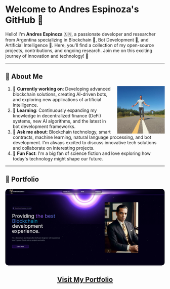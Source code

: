 # Welcome to Andres Espinoza's GitHub 👋

Hello! I'm **Andres Espinoza** 🇦🇷, a passionate developer and researcher from Argentina specializing in Blockchain 🔗, Bot Development 🤖, and Artificial Intelligence 🧠. Here, you'll find a collection of my open-source projects, contributions, and ongoing research. Join me on this exciting journey of innovation and technology! 🚀

---

## 🚀 About Me

<img src="./public/to-me.png" alt="Andres Espinoza" width="150" height="150" align="right" style="margin-left: 20px;">

1.  🔭 **Currently working on**: Developing advanced blockchain solutions, creating AI-driven bots, and exploring new applications of artificial intelligence.
2.  🌱 **Learning**: Continuously expanding my knowledge in decentralized finance (DeFi) systems, new AI algorithms, and the latest in bot development frameworks.
3.  💬 **Ask me about**: Blockchain technology, smart contracts, machine learning, natural language processing, and bot development. I'm always excited to discuss innovative tech solutions and collaborate on interesting projects.
4.  🌟 **Fun Fact**: I'm a big fan of science fiction and love exploring how today's technology might shape our future.

---

## 📂 Portfolio

<div align="center">
  <a href="https://tito-portfolio-nine.vercel.app" target="_blank">
    <img src="./public/portfolio.png" alt="Andres Espinoza Portfolio" style="max-width: 100%; border-radius: 10px;">
  </a>
  <h2><a href="https://tito-portfolio-nine.vercel.app" target="_blank">Visit My Portfolio</a></h2>
</div>